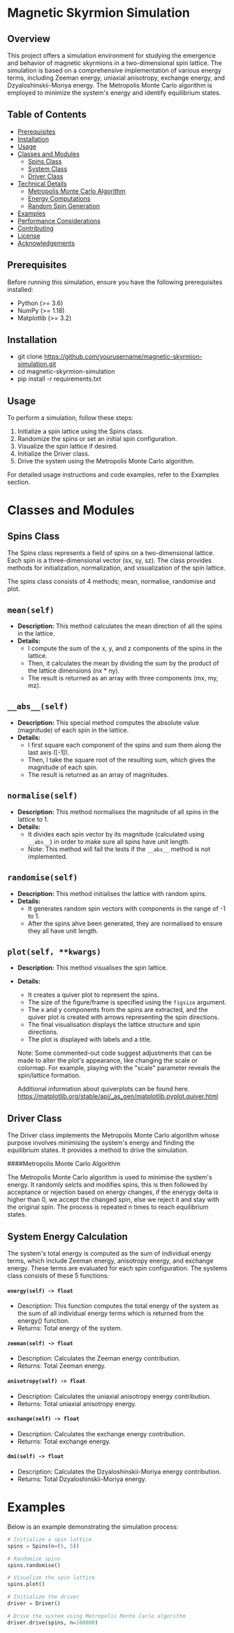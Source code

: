 # Magnetic Skyrmion Simulation

## Overview

This project offers a simulation environment for studying the emergence and behavior of magnetic skyrmions in a two-dimensional spin lattice. The simulation is based on a comprehensive implementation of various energy terms, including Zeeman energy, uniaxial anisotropy, exchange energy, and Dzyaloshinskii-Moriya energy. The Metropolis Monte Carlo algorithm is employed to minimize the system's energy and identify equilibrium states.

## Table of Contents

- [Prerequisites](#prerequisites)
- [Installation](#installation)
- [Usage](#usage)
- [Classes and Modules](#classes-and-modules)
  - [Spins Class](#spins-class)
  - [System Class](#system-class)
  - [Driver Class](#driver-class)
- [Technical Details](#technical-details)
  - [Metropolis Monte Carlo Algorithm](#metropolis-monte-carlo-algorithm)
  - [Energy Computations](#energy-computations)
  - [Random Spin Generation](#random-spin-generation)
- [Examples](#examples)
- [Performance Considerations](#performance-considerations)
- [Contributing](#contributing)
- [License](#license)
- [Acknowledgements](#acknowledgements)

## Prerequisites

Before running this simulation, ensure you have the following prerequisites installed:

- Python (>= 3.6)
- NumPy (>= 1.18)
- Matplotlib (>= 3.2)

## Installation


- git clone https://github.com/yourusername/magnetic-skyrmion-simulation.git
- cd magnetic-skyrmion-simulation
- pip install -r requirements.txt


## Usage

To perform a simulation, follow these steps:

1. Initialize a spin lattice using the Spins class.
2. Randomize the spins or set an initial spin configuration.
3. Visualize the spin lattice if desired.
4. Initialize the Driver class.
5. Drive the system using the Metropolis Monte Carlo algorithm.

For detailed usage instructions and code examples, refer to the Examples section.

# Classes and Modules

## Spins Class

The Spins class represents a field of spins on a two-dimensional lattice. Each spin is a three-dimensional vector (sx, sy, sz). The class provides methods for initialization, normalization, and visualization of the spin lattice.

The spins class consists of 4 methods; mean, normalise, randomise and plot.
## `mean(self)`

- **Description:** This method calculates the mean direction of all the spins in the lattice.
- **Details:**
    - I compute the sum of the x, y, and z components of the spins in the lattice.
    - Then, it calculates the mean by dividing the sum by the product of the lattice dimensions (nx * ny).
    - The result is returned as an array with three components (mx, my, mz).

## `__abs__(self)`

- **Description:** This special method computes the absolute value (magnitude) of each spin in the lattice.
- **Details:**
    - I first square each component of the spins and sum them along the last axis ([-1]).
    - Then, I take the square root of the resulting sum, which gives the magnitude of each spin.
    - The result is returned as an array of magnitudes.

## `normalise(self)`

- **Description:** This method normalises the magnitude of all spins in the lattice to 1.
- **Details:**
    - It divides each spin vector by its magnitude (calculated using `__abs__`) in order to make sure all spins have unit length.
    - Note: This method will fail the tests  if the `__abs__` method is not implemented.

## `randomise(self)`

- **Description:** This method initialises the lattice with random spins.
- **Details:**
    - It generates random spin vectors with components in the range of -1 to 1.
    - After the spins ahve been generated, they are normalised to ensure they all have unit length.

## `plot(self, **kwargs)`

- **Description:** This method visualises the spin lattice.
- **Details:**
    - It creates a quiver plot to represent the spins.
    - The size of the figure/frame is specified using the `figsize` argument.
    - The x and y components from the spins are extracted, and the quiver plot is created with arrows representing the spin directions.
    - The final visualisation displays the lattice structure and spin directions.
    - The plot is displayed with labels and a title.

    Note: Some commented-out code suggest adjustments that can be made to alter the plot's appearance, like changing the scale or colormap. For example, playing with the "scale" parameter reveals the spin/lattice formation.
  
  Additional information about quiverplots can be found here. https://matplotlib.org/stable/api/_as_gen/matplotlib.pyplot.quiver.html




## Driver Class

The Driver class implements the Metropolis Monte Carlo algorithm whose purpose involves minimising the system's energy and finding the equilibrium states. It provides a method to drive the simulation.

####Metropolis Monte Carlo Algorithm

The Metropolis Monte Carlo algorithm is used to minimise the system's energy. It randomly selcts and modifies spins, this is then followed by acceptance or rejection based on energy changes, if the enerygy delta is higher than 0, we accept the changed spin, else we reject it and stay with the original spin. The process is repeated n times to reach equilibrium states.

## System Energy Calculation

The system's total energy is computed as the sum of individual energy terms, which include Zeeman energy, anisotropy energy, and exchange energy. These terms are evaluated for each spin configuration.
The systems class consists of these 5 functions:
#### `energy(self) -> float`

- Description: This function computes the total energy of the system as the sum of all individual energy terms which is returned from the energy() function.
- Returns: Total energy of the system.

#### `zeeman(self) -> float`

- Description: Calculates the Zeeman energy contribution.
- Returns: Total Zeeman energy.

#### `anisotropy(self) -> float`

- Description: Calculates the uniaxial anisotropy energy contribution.
- Returns: Total uniaxial anisotropy energy.

#### `exchange(self) -> float`

- Description: Calculates the exchange energy contribution.
- Returns: Total exchange energy.

#### `dmi(self) -> float`

- Description: Calculates the Dzyaloshinskii-Moriya energy contribution.
- Returns: Total Dzyaloshinskii-Moriya energy.



# Examples

Below is an example demonstrating the simulation process:

```python
# Initialize a spin lattice
spins = Spins(n=(5, 5))

# Randomize spins
spins.randomise()

# Visualize the spin lattice
spins.plot()

# Initialize the driver
driver = Driver()

# Drive the system using Metropolis Monte Carlo algorithm
driver.drive(spins, n=100000)
